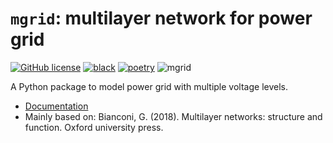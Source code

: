 # `mgrid`: multilayer network for power grid

[![GitHub license](https://img.shields.io/github/license/edxu96/mgrid)](./LICENSE) [![black](https://img.shields.io/badge/code%20style-black-000000.svg)](https://github.com/psf/black) [![poetry](https://img.shields.io/badge/PyPM-poetry-5975aa)](https://python-poetry.org) ![mgrid](https://github.com/edxu96/mgrid/workflows/mgrid/badge.svg?branch=main)

A Python package to model power grid with multiple voltage levels.

- [Documentation](https://edxu96.github.io/mgrid/)
- Mainly based on: Bianconi, G. (2018). Multilayer networks: structure
  and function. Oxford university press.
